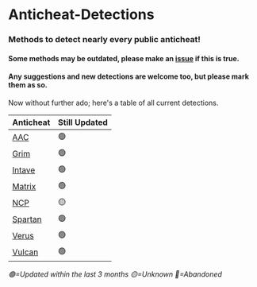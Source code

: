# Anticheat-Detections
### **Methods to detect nearly every public anticheat!**

#### Some methods may be outdated, please make an [issue](https://github.com/PhoenixHaven/Anticheat-Detections/issues) if this is true.
#### Any suggestions and new detections are welcome too, but please mark them as so.

Now without further ado; here's a table of all current detections.

|**Anticheat**                       | **Still Updated** |
| ---------------------------------- | ----------------- |
| [AAC](/anticheats/AAC.md)          | 🟢                |
| [Grim](/anticheats/Grim.md)        | 🟢                |
| [Intave](/anticheats/Intave.md)    | 🟢                |
| [Matrix](/anticheats/Matrix.md)    | 🟢                |
| [NCP](/anticheats/NCP.md)          | 🟡                |
| [Spartan](/anticheats/Spartan.md)  | 🟢                |
| [Verus](/anticheats/Verus.md)      | 🟢                |
| [Vulcan](/anticheats/Vulcan.md)    | 🟢                |

*🟢=Updated within the last 3 months*
*🟡=Unknown*
*🔴=Abandoned*
